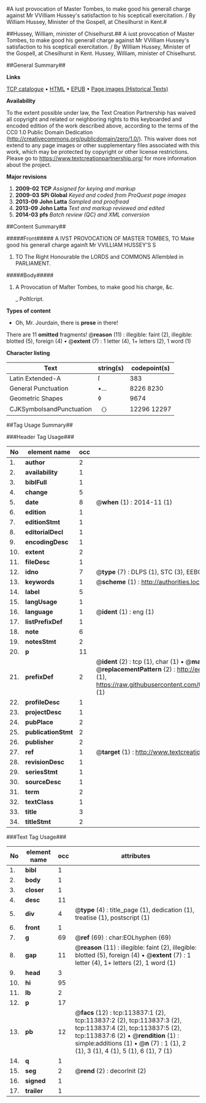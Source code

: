 #A iust provocation of Master Tombes, to make good his generall charge against Mr VVilliam Hussey's satisfaction to his scepticall exercitation. / By William Hussey, Minister of the Gospell, at Chesilhurst in Kent.#

##Hussey, William, minister of Chiselhurst.##
A iust provocation of Master Tombes, to make good his generall charge against Mr VVilliam Hussey's satisfaction to his scepticall exercitation. / By William Hussey, Minister of the Gospell, at Chesilhurst in Kent.
Hussey, William, minister of Chiselhurst.

##General Summary##

**Links**

[TCP catalogue](http://www.ota.ox.ac.uk/tcp/)  • 
[HTML](http://tei.it.ox.ac.uk/tcp/Texts-HTML/free/A86/A86929.html)  • 
[EPUB](http://tei.it.ox.ac.uk/tcp/Texts-EPUB/free/A86/A86929.epub) • 
[Page images (Historical Texts)](https://historicaltexts.jisc.ac.uk/eebo-99861696e)

**Availability**

To the extent possible under law, the Text Creation Partnership has waived all copyright and related or neighboring rights to this keyboarded and encoded edition of the work described above, according to the terms of the CC0 1.0 Public Domain Dedication (http://creativecommons.org/publicdomain/zero/1.0/). This waiver does not extend to any page images or other supplementary files associated with this work, which may be protected by copyright or other license restrictions. Please go to https://www.textcreationpartnership.org/ for more information about the project.

**Major revisions**

1. __2009-02__ __TCP__ *Assigned for keying and markup*
1. __2009-03__ __SPi Global__ *Keyed and coded from ProQuest page images*
1. __2013-09__ __John Latta__ *Sampled and proofread*
1. __2013-09__ __John Latta__ *Text and markup reviewed and edited*
1. __2014-03__ __pfs__ *Batch review (QC) and XML conversion*

##Content Summary##

#####Front#####
A IVST PROVOCATION OF MASTER TOMBES, TO Make good his generall charge againſt Mr VVILLIAM HUSSEY'S S
1. TO The Right Honourable the LORDS and COMMONS Aſſembled in PARLIAMENT.

#####Body#####

1. A Provocation of Maſter Tombes, to make good his charge, &c.

    _ Poſtſcript.

**Types of content**

  * Oh, Mr. Jourdain, there is **prose** in there!

There are 11 **omitted** fragments! 
 @__reason__ (11) : illegible: faint (2), illegible: blotted (5), foreign (4)  •  @__extent__ (7) : 1 letter (4), 1+ letters (2), 1 word (1)

**Character listing**


|Text|string(s)|codepoint(s)|
|---|---|---|
|Latin Extended-A|ſ|383|
|General Punctuation|•…|8226 8230|
|Geometric Shapes|◊|9674|
|CJKSymbolsandPunctuation|〈〉|12296 12297|

##Tag Usage Summary##

###Header Tag Usage###

|No|element name|occ|attributes|
|---|---|---|---|
|1.|__author__|2||
|2.|__availability__|1||
|3.|__biblFull__|1||
|4.|__change__|5||
|5.|__date__|8| @__when__ (1) : 2014-11 (1)|
|6.|__edition__|1||
|7.|__editionStmt__|1||
|8.|__editorialDecl__|1||
|9.|__encodingDesc__|1||
|10.|__extent__|2||
|11.|__fileDesc__|1||
|12.|__idno__|7| @__type__ (7) : DLPS (1), STC (3), EEBO-CITATION (1), PROQUEST (1), VID (1)|
|13.|__keywords__|1| @__scheme__ (1) : http://authorities.loc.gov/ (1)|
|14.|__label__|5||
|15.|__langUsage__|1||
|16.|__language__|1| @__ident__ (1) : eng (1)|
|17.|__listPrefixDef__|1||
|18.|__note__|6||
|19.|__notesStmt__|2||
|20.|__p__|11||
|21.|__prefixDef__|2| @__ident__ (2) : tcp (1), char (1)  •  @__matchPattern__ (2) : ([0-9\-]+):([0-9IVX]+) (1), (.+) (1)  •  @__replacementPattern__ (2) : http://eebo.chadwyck.com/downloadtiff?vid=$1&page=$2 (1), https://raw.githubusercontent.com/textcreationpartnership/Texts/master/tcpchars.xml#$1 (1)|
|22.|__profileDesc__|1||
|23.|__projectDesc__|1||
|24.|__pubPlace__|2||
|25.|__publicationStmt__|2||
|26.|__publisher__|2||
|27.|__ref__|1| @__target__ (1) : http://www.textcreationpartnership.org/docs/. (1)|
|28.|__revisionDesc__|1||
|29.|__seriesStmt__|1||
|30.|__sourceDesc__|1||
|31.|__term__|2||
|32.|__textClass__|1||
|33.|__title__|3||
|34.|__titleStmt__|2||


###Text Tag Usage###

|No|element name|occ|attributes|
|---|---|---|---|
|1.|__bibl__|1||
|2.|__body__|1||
|3.|__closer__|1||
|4.|__desc__|11||
|5.|__div__|4| @__type__ (4) : title_page (1), dedication (1), treatise (1), postscript (1)|
|6.|__front__|1||
|7.|__g__|69| @__ref__ (69) : char:EOLhyphen (69)|
|8.|__gap__|11| @__reason__ (11) : illegible: faint (2), illegible: blotted (5), foreign (4)  •  @__extent__ (7) : 1 letter (4), 1+ letters (2), 1 word (1)|
|9.|__head__|3||
|10.|__hi__|95||
|11.|__lb__|2||
|12.|__p__|17||
|13.|__pb__|12| @__facs__ (12) : tcp:113837:1 (2), tcp:113837:2 (2), tcp:113837:3 (2), tcp:113837:4 (2), tcp:113837:5 (2), tcp:113837:6 (2)  •  @__rendition__ (1) : simple:additions (1)  •  @__n__ (7) : 1 (1), 2 (1), 3 (1), 4 (1), 5 (1), 6 (1), 7 (1)|
|14.|__q__|1||
|15.|__seg__|2| @__rend__ (2) : decorInit (2)|
|16.|__signed__|1||
|17.|__trailer__|1||

